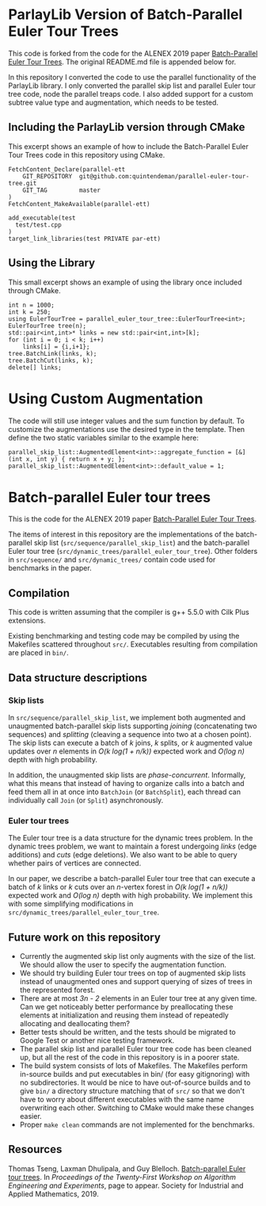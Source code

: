 # ParlayLib Version of Batch-Parallel Euler Tour Trees

This code is forked from the code for the ALENEX 2019 paper [Batch-Parallel Euler Tour Trees](https://arxiv.org/abs/1810.10738).
The original README.md file is appended below for.

In this repository I converted the code to use the parallel functionality of the ParlayLib library.
I only converted the parallel skip list and parallel Euler tour tree code, node the parallel treaps code.
I also added support for a custom subtree value type and augmentation, which needs to be tested.

## Including the ParlayLib version through CMake

This excerpt shows an example of how to include the Batch-Parallel Euler Tour Trees code in this repository using CMake.

```
FetchContent_Declare(parallel-ett
    GIT_REPOSITORY  git@github.com:quintendeman/parallel-euler-tour-tree.git
    GIT_TAG         master
)
FetchContent_MakeAvailable(parallel-ett)

add_executable(test
  test/test.cpp
)
target_link_libraries(test PRIVATE par-ett)
```

## Using the Library

This small excerpt shows an example of using the library once included through CMake.

```
int n = 1000;
int k = 250;
using EulerTourTree = parallel_euler_tour_tree::EulerTourTree<int>;
EulerTourTree tree(n);
std::pair<int,int>* links = new std::pair<int,int>[k];
for (int i = 0; i < k; i++)
    links[i] = {i,i+1};
tree.BatchLink(links, k);
tree.BatchCut(links, k);
delete[] links;
```

# Using Custom Augmentation

The code will still use integer values and the sum function by default.
To customize the augmentations use the desired type in the template.
Then define the two static variables similar to the example here:

```
parallel_skip_list::AugmentedElement<int>::aggregate_function = [&] (int x, int y) { return x + y; };
parallel_skip_list::AugmentedElement<int>::default_value = 1;
```


# Batch-parallel Euler tour trees

This is the code for the ALENEX 2019 paper [Batch-Parallel Euler Tour
Trees](https://arxiv.org/abs/1810.10738).

The items of interest in this repository are the implementations of the
batch-parallel skip list (`src/sequence/parallel_skip_list`) and the
batch-parallel Euler tour tree (`src/dynamic_trees/parallel_euler_tour_tree`).
Other folders in `src/sequence/` and `src/dynamic_trees/` contain code used for
benchmarks in the paper.

## Compilation

This code is written assuming that the compiler is g++ 5.5.0 with Cilk Plus
extensions.

Existing benchmarking and testing code may be compiled by using the Makefiles
scattered throughout `src/`. Executables resulting from compilation are placed
in `bin/`.

## Data structure descriptions

### Skip lists

In `src/sequence/parallel_skip_list`, we implement both augmented and
unaugmented batch-parallel skip lists supporting _joining_ (concatenating two
sequences) and _splitting_ (cleaving a sequence into two at a chosen point).
The skip lists can execute a batch of _k_ joins, _k_ splits, or _k_ augmented
value updates over _n_ elements in _O(k log(1 + n/k))_ expected work and _O(log
n)_ depth with high probability.

In addition, the unaugmented skip lists are _phase-concurrent_. Informally, what
this means that instead of having to organize calls into a batch and feed them
all in at once into `BatchJoin` (or `BatchSplit`), each thread can individually
call `Join` (or `Split`) asynchronously.

### Euler tour trees

The Euler tour tree is a data structure for the dynamic trees problem. In the
dynamic trees problem, we want to maintain a forest undergoing _links_ (edge
additions) and _cuts_ (edge deletions). We also want to be able to query whether
pairs of vertices are connected.

In our paper, we describe a batch-parallel Euler tour tree that can execute a
batch of _k_ links or _k_ cuts over an _n_-vertex forest in _O(k
log(1 + n/k))_ expected work and _O(log n)_ depth with high probability. We
implement this with some simplifying modifications in
`src/dynamic_trees/parallel_euler_tour_tree`.

## Future work on this repository
* Currently the augmented skip list only augments with the size of the list.
  We should allow the user to specify the augmentation function.
* We should try building Euler tour trees on top of augmented skip lists instead
  of unaugmented ones and support querying of sizes of trees in the represented
  forest.
* There are at most _3n - 2_ elements in an Euler tour tree at any given time. Can
  we get noticeably better performance by preallocating these elements at
  initialization and reusing them instead of repeatedly allocating and
  deallocating them?
* Better tests should be written, and the tests should be migrated to Google
  Test or another nice testing framework.
* The parallel skip list and parallel Euler tour tree code has been cleaned up,
  but all the rest of the code in this repository is in a poorer state.
* The build system consists of lots of Makefiles. The Makefiles perform
  in-source builds and put executables in bin/ (for easy gitignoring) with no
  subdirectories.  It would be nice to have out-of-source builds and to give
  `bin/` a directory structure matching that of `src/` so that we don't have to
  worry about different executables with the same name overwriting each other.
  Switching to CMake would make these changes easier.
* Proper `make clean` commands are not implemented for the benchmarks.

## Resources
Thomas Tseng, Laxman Dhulipala, and Guy Blelloch. [Batch-parallel Euler tour
trees](https://arxiv.org/abs/1810.10738). In _Proceedings of the Twenty-First
Workshop on Algorithm Engineering and Experiments_, page to appear.  Society for
Industrial and Applied Mathematics, 2019.
